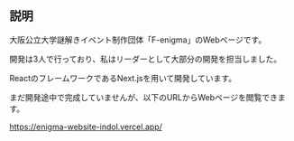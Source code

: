 ## 説明

<p>大阪公立大学謎解きイベント制作団体「F-enigma」のWebページです。</p>
<p>開発は3人で行っており、私はリーダーとして大部分の開発を担当しました。</p>
<p>ReactのフレームワークであるNext.jsを用いて開発しています。</p>
<p>まだ開発途中で完成していませんが、以下のURLからWebページを閲覧できます。</p>
<a href="https://enigma-website-indol.vercel.app/">https://enigma-website-indol.vercel.app/</a>
